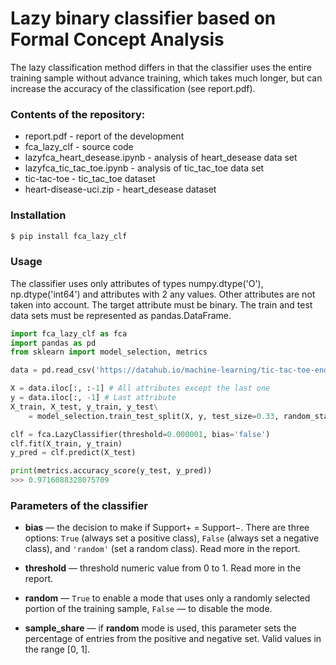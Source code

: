 # Lazy binary classifier based on Formal Concept Analysis

The lazy classification method differs in that the classifier uses the entire training sample without advance training, which takes much longer, but can increase the accuracy of the classification (see report.pdf).

### Contents of the repository:
* report.pdf - report of the development
* fca_lazy_clf - source code
* lazyfca_heart_desease.ipynb - analysis of heart_desease data set 
* lazyfca_tic_tac_toe.ipynb - analysis of tic_tac_toe data set 
* tic-tac-toe - tic_tac_toe dataset
* heart-disease-uci.zip - heart_desease dataset

### Installation

```sh
$ pip install fca_lazy_clf
```

###  Usage

The classifier uses only attributes of types numpy.dtype('O'), np.dtype('int64') and attributes with 2 any values. Other attributes are not taken into account. The target attribute must be binary. The train and test data sets must be represented as pandas.DataFrame.

```python
import fca_lazy_clf as fca
import pandas as pd
from sklearn import model_selection, metrics

data = pd.read_csv('https://datahub.io/machine-learning/tic-tac-toe-endgame/r/tic-tac-toe.csv')

X = data.iloc[:, :-1] # All attributes except the last one
y = data.iloc[:, -1] # Last attribute
X_train, X_test, y_train, y_test\
    = model_selection.train_test_split(X, y, test_size=0.33, random_state=0)

clf = fca.LazyClassifier(threshold=0.000001, bias='false')
clf.fit(X_train, y_train)
y_pred = clf.predict(X_test)

print(metrics.accuracy_score(y_test, y_pred))
>>> 0.9716088328075709
```

### Parameters of the classifier
* __bias__ — the decision to make if Support+ = Support−. There are three options: ```True``` (always set a positive class), ```False``` (always set a negative class), and ```'random'``` (set a random class). Read more in the report.
* __threshold__ — threshold numeric value from 0 to 1. Read more in the report.

* __random__ — ```True``` to enable a mode that uses only a randomly selected portion of the training sample, ```False``` — to disable the mode.
* __sample_share__ — if __random__ mode is used, this parameter sets the percentage of entries from the positive and negative set. Valid values in the range [0, 1].
